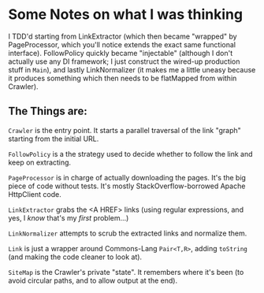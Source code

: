 # Some Notes on what I was thinking

I TDD'd starting from LinkExtractor (which then became "wrapped" by PageProcessor, which you'll notice extends the exact same functional interface).  FollowPolicy quickly became "injectable" (although I don't actually use any DI framework; I just construct the wired-up production stuff in `Main`), and lastly LinkNormalizer (it makes me a little uneasy because it produces something which then needs to be flatMapped from within Crawler).

## The Things are:

`Crawler` is the entry point.  It starts a parallel traversal of the link "graph" starting from the initial URL.

`FollowPolicy` is a the strategy used to decide whether to follow the link and keep on extracting.

`PageProcessor` is in charge of actually downloading the pages.  It's the big piece of code without tests.  It's mostly StackOverflow-borrowed Apache HttpClient code.

`LinkExtractor` grabs the &lt;A HREF&gt; links (using regular expressions, and yes, I *know* that's my *first* problem...)

`LinkNormalizer` attempts to scrub the extracted links and normalize them.

`Link` is just a wrapper around Commons-Lang `Pair<T,R>`, adding `toString` (and making the code cleaner to look at).

`SiteMap` is the Crawler's private "state".  It remembers where it's been (to avoid circular paths, and to allow output at the end).
